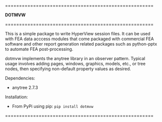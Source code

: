 =====================================================

**DOTMVW**

=====================================================

This is a simple package to write HyperView session files. 
It can be used with FEA data acccess modules that come packaged 
with commercial FEA software and other report generation related 
packages such as python-pptx to automate FEA post-processing. 

dotmvw implements the anytree library in an observer pattern. Typical 
usage involves adding pages, windows, graphics, models, etc., or tree nodes,
then specifying non-default property values as desired.
  
Dependencies:  
+ anytree 2.7.3

Installation:  
+ From PyPi using pip:
`pip install dotmvw`
  
=====================================================
